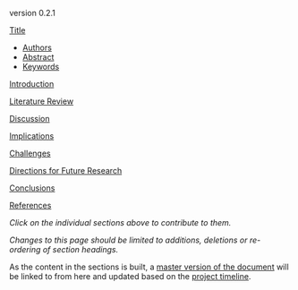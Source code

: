 version 0.2.1

[Title](0a_title.md)
- [Authors](0b_authors.md)
- [Abstract](0c_abstract.md)
- [Keywords](0d_keywords.md)

[Introduction](1_introduction.md)

[Literature Review](2_litreview.md)

[Discussion](3_discussion.md)

[Implications](4_implications.md)

[Challenges](5_challenges.md)

[Directions for Future Research](6_future.md)

[Conclusions](7_conclusion.md)

[References](8_references.md)

*Click on the individual sections above to contribute to them.*

*Changes to this page should be limited to additions, deletions or re-ordering of section headings.*

As the content in the sections is built, a [master version of the document](01_article.md) will be linked to from here and updated based on the [project timeline](https://github.com/ASU-CPI/honest-pi/blob/master/timeline.md).
